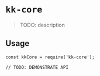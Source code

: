 # `kk-core`

> TODO: description

## Usage

```
const kkCore = require('kk-core');

// TODO: DEMONSTRATE API
```
